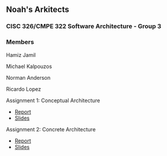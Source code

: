## Noah's Arkitects
### CISC 326/CMPE 322 Software Architecture - Group 3
### Members

Hamiz Jamil                                         

Michael Kalpouzos                                    

Norman Anderson 

Ricardo Lopez 

Assignment 1: Conceptual Architecture

+ [Report](https://drive.google.com/file/d/1mDTyOHwOOCCBo4ehHvWGq0BZkIkAB9YY/view?usp=sharing)
+ [Slides](https://drive.google.com/file/d/1n_0_P5GoxFWCjlig1kJfBjOg9_jTA2aB/view?usp=sharing)

Assignment 2: Concrete Architecture

+ [Report](https://drive.google.com/file/d/1Ck5P2HbfkzSKPngTxEkwtwXcLztp5HFI/view?usp=sharing)
+ [Slides](https://drive.google.com/file/d/1FXk6pf_tucOYcMUJ9Bj7Ho5UCF9eyZrO/view?usp=sharing)
